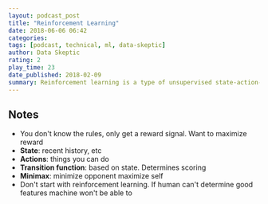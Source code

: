 ```yaml
---
layout: podcast_post
title: "Reinforcement Learning"
date: 2018-06-06 06:42
categories:
tags: [podcast, technical, ml, data-skeptic]
author: Data Skeptic
rating: 2
play_time: 23
date_published: 2018-02-09
summary: Reinforcement learning is a type of unsupervised state-action-transition-reward training mainly used to learn games right now.
---
```


## Notes

* You don't know the rules, only get a reward signal. Want to maximize
  reward
* **State**: recent history, etc
* **Actions**: things you can do
* **Transition function**: based on state. Determines scoring
* **Minimax**: minimize opponent maximize self
* Don't start with reinforcement learning. If human can't determine
  good features machine won't be able to

